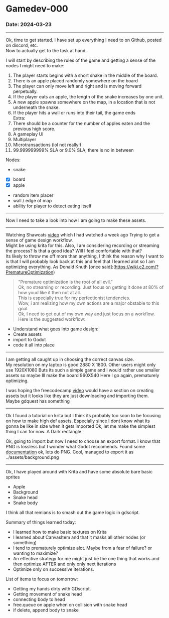 # Gamedev-000
### Date: 2024-03-23
---
Ok, time to get started. I have set up everything I need to on Github, posted on discord, etc.  
Now to actually get to the task at hand.  

I will start by describing the rules of the game and getting a sense of the nodes I might need to make:  
1. The player starts begins with a short snake in the middle of the board.  
2. There is an apple placed randomly somewhere on the board
3. The player can only move left and right and is moving forward perpetually.
4. If the player eats an apple, the length of the snake increases by one unit.
5. A new apple spawns somewhere on the map, in a location that is not underneath the snake.  
6. If the player hits a wall or runs into their tail, the game ends  
Extra:
7. There should be a counter for the number of apples eaten and the previous high score.  
8. A gameplay UI
9. Multiplayer
10. Microtransactions (lol not really!)
11. 99.999999999% SLA or 9.0% SLA, there is no in between


Nodes:
- snake
- [X] board
- [X] apple
- random item placer
- wall / edge of map
- ability for player to detect eating itself
---
Now I need to take a look into how I am going to make these assets.

---
Watching Shawcats [video](https://www.youtube.com/watch?v=XQ_LpQzbsok) which I had watched a week ago
Trying to get a sense of game design workflow.  
Might be using krita for this.
Also, I am considering recording or streaming the process? Is that a good idea? Will I feel comfortable with that?  
Its likely to throw me off more than anything, I think the reason why I want to is that I will probably look back at this
and feel that I learned alot so I am optimizing everything.
As Donald Knuth [once said]:(https://wiki.c2.com/?PrematureOptimization) 
> "Premature optimization is the root of all evil."  
Ok, no streaming or recording. Just focus on getting it done at 80% of how youd like it then not at all.  
This is especially true for my perfectionist tendencies.  
Wow, i am realizing how my own actions are a major obstable to this goal.  
Ok, I need to get out of my own way and just focus on a workflow.
Here is the suggested workflow:
- Understand what goes into game design:
- Create assets
- import to Godot
- code it all into place

---
I am getting all caught up in choosing the correct canvas size.  
My resolution on my laptop is good 2880 X 1800.
Other users might only use 1920X1080
Buts its such a simple game and I would rather use smaller assets so maybe Ill make the board 960X540
Here I go again, prematurely optimizing.

I was hoping the freecodecamp [video](https://www.youtube.com/watch?v=S8lMTwSRoRg&t=804s) would have a section on creating assets
but it looks like they are just downloading and importing them. 
Maybe gdquest has something

---
Ok I found a tutorial on krita but I think its probably too soon to be focusing on how to make high def assets.
Especially since I dont know what its gonna be like in size when it gets imported
Ok, let me make the simplest thing I can for now.
A Dark rectangle.

Ok, going to import but now I need to choose an export format. I know that PNG is lossless
but I wonder what Godot reccomends. 
Found some [documentation](https://docs.godotengine.org/en/stable/tutorials/assets_pipeline/importing_images.html)
ok, lets do PNG.
Cool, managed to export it as ../assets/background.png

---
Ok, I have played around with Krita and have some absolute bare basic sprites
- Apple
- Background
- Snake head
- Snake body

I think all that remians is to smash out the game logic in gdscript.


Summary of things learned today:  
- I learned how to make basic textures on Krita  
- I learned about CanvasItem and that it masks all other nodes (or something)  
- I tend to prematurely optimize alot. Maybe from a fear of failure? or wanting to maximize?
- An effective strategy for me might just be the one thing that works and then optimize AFTER and only only next iterations
- Optimize only on successive iterations.

List of items to focus on tomorrow:  
- Getting my hands dirty with GDscript.
- Getting movement of snake head
- connecting body to head
- free.queue on apple when on collision with snake head
- if delete, append body to snake
